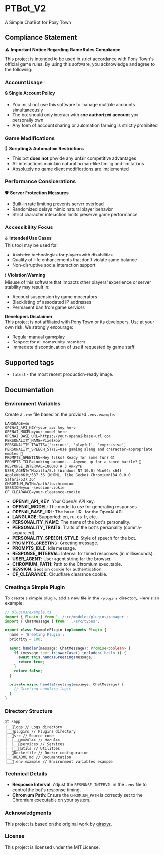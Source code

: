 # PTBot_V2

A Simple ChatBot for Pony Town

## Compliance Statement

⚠️ **Important Notice Regarding Game Rules Compliance**

This project is intended to be used in strict accordance with Pony Town's official game rules. 
By using this software, you acknowledge and agree to the following:

### Account Usage
🔒 **Single Account Policy**  
- You must not use this software to manage multiple accounts simultaneously  
- The bot should only interact with **one authorized account** you personally own  
- Any form of account sharing or automation farming is strictly prohibited  

### Game Modifications
🚫 **Scripting & Automation Restrictions**  
- This bot **does not** provide any unfair competitive advantages  
- All interactions maintain natural human-like timing and limitations  
- Absolutely no game client modifications are implemented  

### Performance Considerations
🛡️ **Server Protection Measures**  
- Built-in rate limiting prevents server overload  
- Randomized delays mimic natural player behavior  
- Strict character interaction limits preserve game performance  

### Accessibility Focus
♿ **Intended Use Cases**  
This tool may be used for:  
- Assistive technologies for players with disabilities  
- Quality-of-life enhancements that don't violate game balance  
- Non-disruptive social interaction support  

❗ **Violation Warning**  
Misuse of this software that impacts other players' experience or server stability 
may result in:  
- Account suspension by game moderators  
- Blacklisting of associated IP addresses  
- Permanent ban from game services  

**Developers Disclaimer**  
This project is not affiliated with Pony Town or its developers. Use at your own risk. 
We strongly encourage:  
- Regular manual gameplay  
- Respect for all community members  
- Immediate discontinuation of use if requested by game staff 

**Supported tags**
-----------------

* `latest` - the most recent production-ready image.

**Documentation**
----------------

### Environment Variables

Create a `.env` file based on the provided `.env.example`:

```dotenv
LANGUAGE=en
OPENAI_API_KEY=your-api-key-here
OPENAI_MODEL=your-model-here
OPENAI_BASE_URL=https://your-openai-base-url.com
PERSONALITY_NAME=PixelHoof
PERSONALITY_TRAITS=['curious', 'playful', 'expressive']
PERSONALITY_SPEECH_STYLE=Use gaming slang and character-appropriate emotes 🦄
PROMPTS_GREETING=Hey folks! Ready for some fun? 😎
PROMPTS_IDLE=Looking around... Anyone up for a dance battle? 💃
RESPONSE_INTERVAL=180000 # 3 минуты
USER_AGENT="Mozilla/5.0 (Windows NT 10.0; Win64; x64) AppleWebKit/537.36 (KHTML, like Gecko) Chromium/134.0.0.0 Safari/537.36"
CHROMIUM_PATH=/path/to/chromium
SESSION=your-session-cookie
CF_CLEARANCE=your-clearance-cookie
```

- **OPENAI_API_KEY**: Your OpenAI API key.
- **OPENAI_MODEL**: The model to use for generating responses.
- **OPENAI_BASE_URL**: The base URL for the OpenAI API.
- **LANGUAGE**: Supported: en, ru, es, fr, etc.
- **PERSONALITY_NAME**: The name of the bot's personality.
- **PERSONALITY_TRAITS**: Traits of the bot's personality (comma-separated).
- **PERSONALITY_SPEECH_STYLE**: Style of speech for the bot.
- **PROMPTS_GREETING**: Greeting message.
- **PROMPTS_IDLE**: Idle message.
- **RESPONSE_INTERVAL**: Interval for timed responses (in milliseconds).
- **USER_AGENT**: User agent string for the browser.
- **CHROMIUM_PATH**: Path to the Chromium executable.
- **SESSION**: Session cookie for authentication.
- **CF_CLEARANCE**: Cloudflare clearance cookie.

### Creating a Simple Plugin

To create a simple plugin, add a new file in the `/plugins` directory. Here's an example:

```typescript
// plugins/example.ts
import { Plugin } from '../src/modules/plugins/manager';
import { ChatMessage } from '../src/types';

export class ExamplePlugin implements Plugin {
  name = 'Greeting Plugin';
  priority = 100;

  async handler(message: ChatMessage): Promise<boolean> {
    if (message.text.toLowerCase().includes('hello')) {
      await this.handleGreeting(message);
      return true;
    }
    return false;
  }

  private async handleGreeting(message: ChatMessage) {
    // Greeting handling logic
  }
}
```

### Directory Structure

```plaintext
📦 /app
|__📁logs // Logs directory
|__📁plugins // Plugins directory
|__📁src // Source code
|  |__📁modules // Modules
|  |__📁services // Services
|  |__📁utils // Utilities
|__📃Dockerfile // Docker configuration
|__📃README.md // Documentation
|__📃.env.example // Environment variables example
```

### Technical Details

- **Response Interval**: Adjust the `RESPONSE_INTERVAL` in the `.env` file to control the bot's response timing.
- **Chromium Path**: Ensure the `CHROMIUM_PATH` is correctly set to the Chromium executable on your system.

### Acknowledgments

This project is based on the original work by [qiraxyz](https://github.com/qiraxyz/pt-ai). 

### License

This project is licensed under the MIT License.